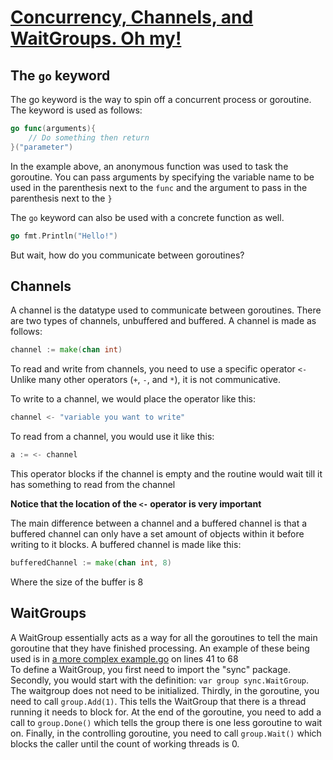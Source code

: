 # [Concurrency, Channels, and WaitGroups. Oh my!](https://youtu.be/J591SioKZJc?t=18)

## The `go` keyword
The go keyword is the way to spin off a concurrent process or goroutine. The keyword is used as follows:
```go
go func(arguments){
    // Do something then return
}("parameter")
```
In the example above, an anonymous function was used to task the goroutine. You can pass arguments by specifying the variable name to be used in the parenthesis next to the `func` and the argument to pass in the parenthesis next to the `}`

The `go` keyword can also be used with a concrete function as well.
```go
go fmt.Println("Hello!")
```

But wait, how do you communicate between goroutines?

## Channels
A channel is the datatype used to communicate between goroutines. There are two types of channels, unbuffered and buffered. A channel is made as follows:
```go
channel := make(chan int)
```

To read and write from channels, you need to use a specific operator `<-`
Unlike many other operators (`+`, `-`, and `*`), it is not communicative.

To write to a channel, we would place the operator like this:
```go
channel <- "variable you want to write"
```

To read from a channel, you would use it like this:
```go
a := <- channel
```
This operator blocks if the channel is empty and the routine would wait till it has something to read from the channel

**Notice that the location of the `<-` operator is very important** 

The main difference between a channel and a buffered channel is that a buffered channel can only have a set amount of objects within it before writing to it blocks.
A buffered channel is made like this:
```go
bufferedChannel := make(chan int, 8)
```
Where the size of the buffer is 8

## WaitGroups

A WaitGroup essentially acts as a way for all the goroutines to tell the main goroutine that they have finished processing. An example of these being used is in [a more complex example.go](./a%20more%20complex%20example.go) on lines 41 to 68  
To define a WaitGroup, you first need to import the "sync" package. Secondly, you would start with the definition: `var group sync.WaitGroup`. The waitgroup does not need to be initialized. Thirdly, in the goroutine, you need to call `group.Add(1)`. This tells the WaitGroup that there is a thread running it needs to block for. At the end of the goroutine, you need to add a call to `group.Done()` which tells the group there is one less goroutine to wait on.
Finally, in the controlling goroutine, you need to call `group.Wait()` which blocks the caller until the count of working threads is 0.
